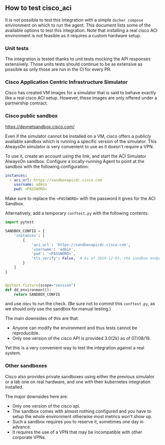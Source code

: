 ## How to test cisco_aci

It is not possible to test this integration with a simple `docker compose` environment on which to run the agent. This document lists some of the available options to test this integration. Note that installing a real cisco ACI environment is not feasible as it requires a custom hardware setup.

### Unit tests

The integration is tested thanks to unit tests mocking the API responses extensively. Those units tests should
continue to be as extensive as possible as only those are run in the CI for every PR.

### Cisco Application Centric Infrastructure Simulator

Cisco has created VM images for a simulator that is said to behave exactly like a real cisco ACI setup. However, these images are only offered under a partnership contract.

### Cisco public sandbox

https://devnetsandbox.cisco.com/

Even if the simulator cannot be installed on a VM, cisco offers a publicly available sandbox which is running a specific version
of the simulator. This AlwaysOn simulator is very convenient to use as it doesn't require a VPN.

To use it, create an account using the link, and start the ACI Simulator AlwaysOn sandbox. Configure a locally-running Agent to point at the sandbox with the following configuration:

```yaml
instances:
  - aci_url: https://sandboxapicdc.cisco.com
    username: admin
    pwd: <PASSWORD>
```

Make sure to replace the `<PASSWORD>` with the password it gives for the ACI Sandbox.

Alternatively, add a temporary `conftest.py` with the following contents:

```python
import pytest

SANDBOX_CONFIG = {
    'instances': [
        {
            'aci_url': 'https://sandboxapicdc.cisco.com',
            'username': 'admin',
            'pwd': '<PASSWORD>',
            'tls_verify': False,  # As of 2019-12-03, the sandbox endpoint doesn't have a valid TLS certificate.
        }
    ]
}


@pytest.fixture(scope="session")
def dd_environment():
    return SANDBOX_CONFIG
```

and use `ddev` to run the check. (Be sure not to commit this `conftest.py`, as we should only use the sandbox for manual testing.)

The main downsides of this are that:
- Anyone can modify the environment and thus tests cannot be reproducible.
- Only one version of the cisco API is provided 3.0(2k) as of 07/08/19.

Yet this is a very convenient way to test the integration against a real system.

### Other sandboxes

Cisco also provides private sandboxes using either the previous simulator or a lab one on real hardware, and one with their
kubernetes integration installed.

The major downsides here are:
- Only one version of the cisco api.
- The sandbox comes with almost nothing configured and you have to setup the whole environment otherwise most metrics won't show up.
- Such a sandbox requires you to reserve it, sometimes one day in advance.
- It requires the use of a VPN that may be incompatible with other corporate VPNs.
